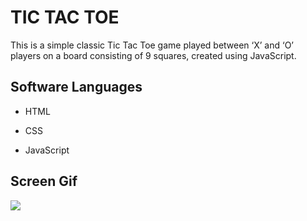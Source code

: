 <h1>TIC TAC TOE</h1>

This is a simple classic Tic Tac Toe game played between ‘X’ and ‘O’ players on a board consisting of 9 squares, created using JavaScript.

<h2> Software Languages </h2>

- HTML

- CSS

- JavaScript

<h2> Screen Gif </h2>

![](gitit.gif)